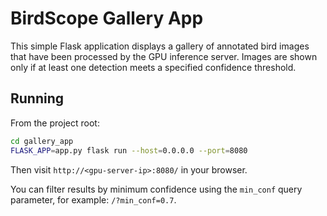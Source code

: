 # BirdScope Gallery App

This simple Flask application displays a gallery of annotated bird images that have been processed by the GPU inference server. Images are shown only if at least one detection meets a specified confidence threshold.

## Running

From the project root:

```bash
cd gallery_app
FLASK_APP=app.py flask run --host=0.0.0.0 --port=8080
```

Then visit `http://<gpu-server-ip>:8080/` in your browser.

You can filter results by minimum confidence using the `min_conf` query parameter, for example: `/?min_conf=0.7`.
